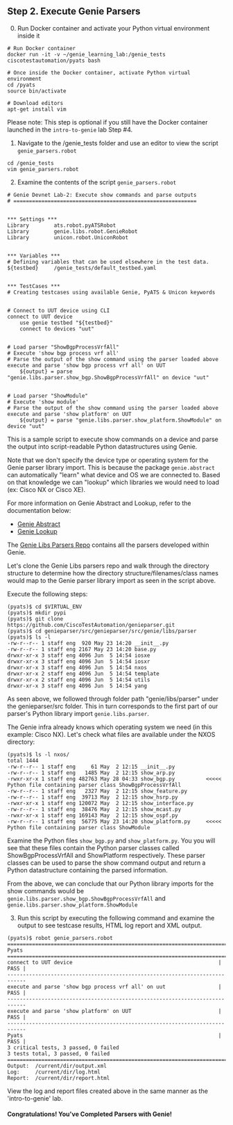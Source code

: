 ## Step 2. Execute Genie Parsers


0. Run Docker container and activate your Python virtual environment inside it

```
# Run Docker container
docker run -it -v ~/genie_learning_lab:/genie_tests ciscotestautomation/pyats bash

# Once inside the Docker container, activate Python virtual environment
cd /pyats
source bin/activate

# Download editors
apt-get install vim
```

Please note: This step is optional if you still have the Docker container launched in the `intro-to-genie` lab Step #4.


1. Navigate to the /genie_tests folder and use an editor to view the script `genie_parsers.robot`

```
cd /genie_tests
vim genie_parsers.robot
```


2. Examine the contents of the script `genie_parsers.robot`

```
# Genie Devnet Lab-2: Execute show commands and parse outputs
# ===========================================================


*** Settings ***
Library        ats.robot.pyATSRobot
Library        genie.libs.robot.GenieRobot
Library        unicon.robot.UniconRobot


*** Variables ***
# Defining variables that can be used elsewhere in the test data.
${testbed}     /genie_tests/default_testbed.yaml


*** TestCases ***
# Creating testcases using available Genie, PyATS & Unicon keywords


# Connect to UUT device using CLI
connect to UUT device
    use genie testbed "${testbed}"
    connect to devices "uut"


# Load parser "ShowBgpProcessVrfAll"
# Execute 'show bgp process vrf all'
# Parse the output of the show command using the parser loaded above
execute and parse 'show bgp process vrf all' on UUT
    ${output} = parse "genie.libs.parser.show_bgp.ShowBgpProcessVrfAll" on device "uut"


# Load parser "ShowModule"
# Execute 'show module'
# Parse the output of the show command using the parser loaded above
execute and parse 'show platform' on UUT
    ${output} = parse "genie.libs.parser.show_platform.ShowModule" on device "uut"
```

This is a sample script to execute show commands on a device and parse the output into script-readable Python datastructures using Genie.

Note that we don't specify the device type or operating system for the Genie parser library import. This is because the package `genie.abstract` can automatically "learn" what device and OS we are connected to. Based on that knowledge we can "lookup" which libraries we would need to load (ex: Cisco NX or Cisco XE).

For more information on Genie Abstract and Lookup, refer to the documentation below:
- [Genie Abstract](https://pubhub.devnetcloud.com/media/pyats-packages/docs/abstract/introduction.html)
- [Genie Lookup](https://pubhub.devnetcloud.com/media/pyats-packages/docs/abstract/lookup_class.html)

The [Genie Libs Parsers Repo](https://github.com/CiscoTestAutomation/genieparser) contains all the parsers developed within Genie.


Let's clone the Genie Libs parsers repo and walk through the directory structure to determine how the directory structure/filenames/class names would map to the Genie parser library import as seen in the script above.

Execute the following steps:

```
(pyats)$ cd $VIRTUAL_ENV
(pyats)$ mkdir pypi
(pyats)$ git clone https://github.com/CiscoTestAutomation/genieparser.git
(pyats)$ cd genieparser/src/genieparser/src/genie/libs/parser
(pyats)$ ls -l
-rw-r--r-- 1 staff eng  920 May 23 14:20 __init__.py
-rw-r--r-- 1 staff eng 2167 May 23 14:20 base.py
drwxr-xr-x 3 staff eng 4096 Jun  5 14:54 iosxe
drwxr-xr-x 3 staff eng 4096 Jun  5 14:54 iosxr
drwxr-xr-x 3 staff eng 4096 Jun  5 14:54 nxos
drwxr-xr-x 2 staff eng 4096 Jun  5 14:54 template
drwxr-xr-x 2 staff eng 4096 Jun  5 14:54 utils
drwxr-xr-x 3 staff eng 4096 Jun  5 14:54 yang
```

As seen above, we followed through folder path "genie/libs/parser" under the genieparser/src folder. This in turn corresponds to the first part of our parser's Python library import `genie.libs.parser`.

The Genie infra already knows which operating system we need (in this example: Cisco NX). Let's check what files are available under the NXOS directory:

```
(pyats)$ ls -l nxos/
total 1444
-rw-r--r-- 1 staff eng     61 May  2 12:15 __init__.py
-rw-r--r-- 1 staff eng   1485 May  2 12:15 show_arp.py
-rwxr-xr-x 1 staff eng 482763 May 28 04:33 show_bgp.py          <<<<< Python file containing parser class ShowBgpProcessVrfAll
-rw-r--r-- 1 staff eng   2327 May  2 12:15 show_feature.py
-rw-r--r-- 1 staff eng  39713 May  2 12:15 show_hsrp.py
-rwxr-xr-x 1 staff eng 120072 May  2 12:15 show_interface.py
-rw-r--r-- 1 staff eng  38476 May  2 12:15 show_mcast.py
-rwxr-xr-x 1 staff eng 169143 May  2 12:15 show_ospf.py
-rw-r--r-- 1 staff eng  56775 May 23 14:20 show_platform.py     <<<<< Python file containing parser class ShowModule
```

Examine the Python files `show_bgp.py` and `show_platform.py`. You you will see that these files contain the Python parser classes called ShowBgpProcessVrfAll and ShowPlatform respectively. These parser classes can be used to parse the show command output and return a Python datastructure containing the parsed information.

From the above, we can conclude that our Python library imports for the show commands would be `genie.libs.parser.show_bgp.ShowBgpProcessVrfAll` and `genie.libs.parser.show_platform.ShowModule`


3. Run this script by executing the following command and examine the output to see testcase results, HTML log report and XML output.

```
(pyats)$ robot genie_parsers.robot
============================================================================
Pyats                                                                         
============================================================================
connect to UUT device                                               | PASS |
----------------------------------------------------------------------------
execute and parse 'show bgp process vrf all' on uut                 | PASS |
----------------------------------------------------------------------------
execute and parse 'show platform' on UUT                            | PASS |
----------------------------------------------------------------------------
Pyats                                                               | PASS |
3 critical tests, 3 passed, 0 failed
3 tests total, 3 passed, 0 failed
===========================================================================
Output:  /current/dir/output.xml
Log:     /current/dir/log.html
Report:  /current/dir/report.html
```

View the log and report files created above in the same manner as the 'intro-to-genie' lab.


#### Congratulations! You've Completed Parsers with Genie!
